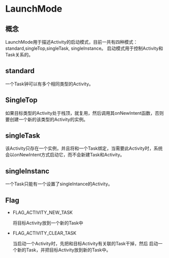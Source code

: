 # LaunchMode

## 概念

LaunchMode用于描述Activity的启动模式，目前一共有四种模式：standard,singleTop,singleTask, singleInstance。 启动模式用于控制Activity和Task关系的。

## standard

一个Task钟可以有多个相同类型的Activity。

## SingleTop

如果目标类型的Activity处于栈顶，就复用，然后调用其onNewIntent函数，否则要创建一个新的该类型的Activity的实例。

## singleTask

该Activity只存在一个实例，并且将和一个Task绑定，当需要此Activity时，系统会以onNewIntent方式启动它，而不会新建Task和Activity。

## singleInstanc

一个Task只能有一个设置了singleIntance的Activity。

## Flag

* FLAG_ACTIVITY_NEW_TASK

  将目标Activity放到一个新的Task中

* FLAG_ACTIVITY_CLEAR_TASK

  当启动一个Activity时，先把和目标Activity有关联的Task干掉，然后
  启动一个新的Task，并把目标Activity放到新的Task中。

